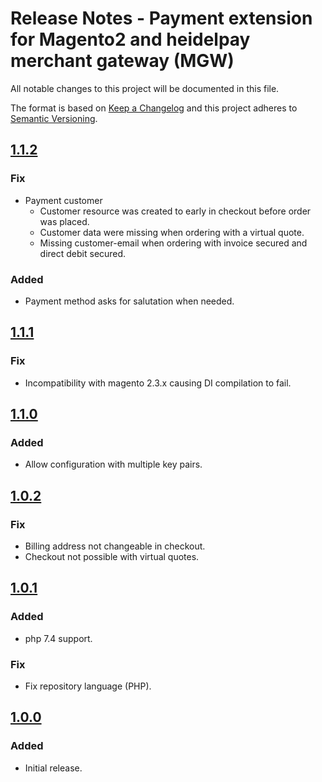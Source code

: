 # Release Notes - Payment extension for Magento2 and heidelpay merchant gateway (MGW)
All notable changes to this project will be documented in this file.

The format is based on [Keep a Changelog](http://keepachangelog.com/en/1.0.0/) and this project adheres to [Semantic Versioning](http://semver.org/spec/v2.0.0.html).
## [1.1.2][1.1.2]
### Fix
* Payment customer
    * Customer resource was created to early in checkout before order was placed.
    * Customer data were missing when ordering with a virtual quote.
    * Missing customer-email when ordering with invoice secured and direct debit secured.
    
### Added
* Payment method asks for salutation when needed.

## [1.1.1][1.1.1]
### Fix
* Incompatibility with magento 2.3.x causing DI compilation to fail.

## [1.1.0][1.1.0]
### Added
* Allow configuration with multiple key pairs.

## [1.0.2][1.0.2]
### Fix
* Billing address not changeable in checkout.
* Checkout not possible with virtual quotes.

## [1.0.1][1.0.1]
### Added
* php 7.4 support.

### Fix
*   Fix repository language (PHP).

## [1.0.0][1.0.0]
### Added
*   Initial release.

[1.0.0]: https://github.com/heidelpay/magento2-merchant-gateway/tree/1.0.0
[1.0.1]: https://github.com/heidelpay/magento2-merchant-gateway/compare/1.0.0..1.0.1
[1.0.2]: https://github.com/heidelpay/magento2-merchant-gateway/compare/1.0.1..1.0.2
[1.1.0]: https://github.com/heidelpay/magento2-merchant-gateway/compare/1.0.2..1.1.0
[1.1.1]: https://github.com/heidelpay/magento2-merchant-gateway/compare/1.1.0..1.1.1
[1.1.2]: https://github.com/heidelpay/magento2-merchant-gateway/compare/1.1.1..1.1.2
